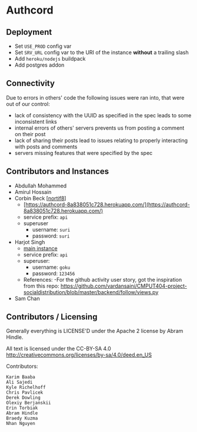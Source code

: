 # Authcord

## Deployment

- Set `USE_PROD` config var
- Set `SRV_URL` config var to the URI of the instance __without__ a trailing slash
- Add `heroku/nodejs` buildpack
- Add postgres addon

## Connectivity
Due to errors in others' code the following issues were ran into, that were out of our control:
- lack of consistency with the UUID as specified in the spec leads to some inconsistent links
- internal errors of others' servers prevents us from posting a comment on their post
- lack of sharing their posts lead to issues relating to properly interacting with posts and comments
- servers missing features that were specified by the spec

## Contributors and Instances
- Abdullah Mohammed
- Amirul Hossain
- Corbin Beck [[nortif8](https://github.com/nortif8)]
  - [https://authcord-8a838051c728.herokuapp.com/](https://authcord-8a838051c728.herokuapp.com/)
  - service prefix: `api`
  - superuser
      - username: `suri`
      - password: `suri`
- Harjot Singh
    - [main instance](https://authcord1399-8a8b104296b1.herokuapp.com/)
    - service prefix: `api`
    - superuser:
        - username: `goku`
        - password: `123456`
    - References:
        -For the github activity user story, got the inspiration from this repo: https://github.com/vardansaini/CMPUT404-project-socialdistribution/blob/master/backend/follow/views.py
- Sam Chan

## Contributors / Licensing

Generally everything is LICENSE'D under the Apache 2 license by Abram Hindle.

All text is licensed under the CC-BY-SA 4.0 http://creativecommons.org/licenses/by-sa/4.0/deed.en_US

Contributors:

    Karim Baaba
    Ali Sajedi
    Kyle Richelhoff
    Chris Pavlicek
    Derek Dowling
    Olexiy Berjanskii
    Erin Torbiak
    Abram Hindle
    Braedy Kuzma
    Nhan Nguyen 
